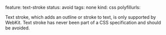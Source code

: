 feature: text-stroke
status: avoid
tags: none
kind: css
polyfillurls:

Text stroke, which adds an outline or stroke to text, is only supported by WebKit. Text stroke has never been part of a CSS specification and should be avoided.
